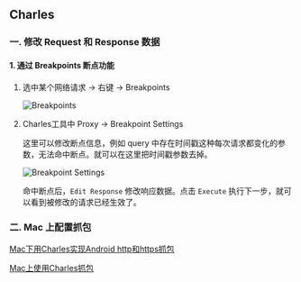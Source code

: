 ## Charles

### 一. 修改 Request 和 Response 数据

#### 1. 通过 Breakpoints 断点功能
1. 选中某个网络请求 -> 右键 -> Breakpoints  

    ![Breakpoints](http://img.vanilla.ink/me/webproject/FE-Summary/Tools/Charles/01.png?x-oss-process=image/resize,w_600)

2. Charles工具中 Proxy -> Breakpoint Settings  

    这里可以修改断点信息，例如 query 中存在时间戳这种每次请求都变化的参数，无法命中断点。就可以在这里把时间戳参数去掉。  

    ![Breakpoint Settings](http://img.vanilla.ink/me/webproject/FE-Summary/Tools/Charles/02.png?x-oss-process=image/resize,w_600)

    命中断点后，`Edit Response` 修改响应数据。点击 `Execute` 执行下一步，就可以看到被修改的请求已经生效了。

### 二. Mac 上配置抓包
[Mac下用Charles实现Android http和https抓包](https://blog.csdn.net/luochoudan/article/details/72801573)  

[Mac上使用Charles抓包](https://zhuanlan.zhihu.com/p/26182135)  